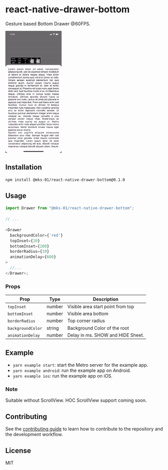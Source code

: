 # react-native-drawer-bottom

Gesture based Bottom Drawer @60FPS.



<img src= "https://github.com/MKS-01/react-native-drawer-bottom/blob/main/sample.gif" height='380'/>

## Installation

```sh
npm install @mks-01/react-native-drawer-bottom@0.1.0
```

## Usage

```js
import Drawer from "@mks-01/react-native-drawer-bottom";

// ...

<Drawer
  backgroundColor={'red'}
  topInset={10}
  bottomInset={200}
  borderRadius={10}
  animationDelay={600}
>
  //...
</Drawer>;
```

### Props

| Prop              | Type   | Description                       |
| ----------------- | ------ | --------------------------------- |
| `topInset`        | number | Visible area start point from top |
| `bottomInset`     | number | Visible area bottom               |
| `borderRadius`    | number | Top corner radius                 |
| `backgroundColor` | string | Background Color of the root      |
| `animationDelay`  | number | Delay in ms. SHOW and HIDE Sheet. |

## Example

- `yarn example start`: start the Metro server for the example app.
- `yarn example android`: run the example app on Android.
- `yarn example ios`: run the example app on iOS.

### Note

Suitable without ScrollView. HOC ScrollView support coming soon.

## Contributing

See the [contributing guide](CONTRIBUTING.md) to learn how to contribute to the repository and the development workflow.

## License

MIT
